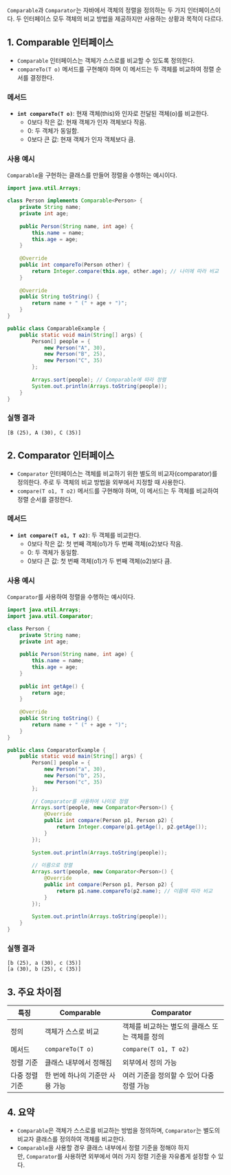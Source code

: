`Comparable`과 `Comparator`는 자바에서 객체의 정렬을 정의하는 두 가지 인터페이스이다. 두 인터페이스 모두 객체의 비교 방법을 제공하지만 사용하는 상황과 목적이 다르다. 

## 1. Comparable 인터페이스
- `Comparable` 인터페이스는 객체가 스스로를 비교할 수 있도록 정의한다.
- `compareTo(T o)` 메서드를 구현해야 하며 이 메서드는 두 객체를 비교하여 정렬 순서를 결정한다.

### 메서드
- **`int compareTo(T o)`**: 현재 객체(this)와 인자로 전달된 객체(o)를 비교한다. 
    - 0보다 작은 값: 현재 객체가 인자 객체보다 작음.
    - 0: 두 객체가 동일함.
    - 0보다 큰 값: 현재 객체가 인자 객체보다 큼.

### 사용 예시
`Comparable`을 구현하는 클래스를 만들어 정렬을 수행하는 예시이다.
```java
import java.util.Arrays;

class Person implements Comparable<Person> {
    private String name;
    private int age;
    
    public Person(String name, int age) {
        this.name = name;
        this.age = age;
    }
    
    @Override
    public int compareTo(Person other) {
        return Integer.compare(this.age, other.age); // 나이에 따라 비교
    }
    
    @Override
    public String toString() {
        return name + " (" + age + ")";
    }
}

public class ComparableExample {
    public static void main(String[] args) {
        Person[] people = {
            new Person("A", 30),
            new Person("B", 25),
            new Person("C", 35)
        };
        
        Arrays.sort(people); // Comparable에 따라 정렬
        System.out.println(Arrays.toString(people));
    }
}
```

### 실행 결과
```
[B (25), A (30), C (35)]
```

## 2. Comparator 인터페이스
- `Comparator` 인터페이스는 객체를 비교하기 위한 별도의 비교자(comparator)를 정의한다. 주로 두 객체의 비교 방법을 외부에서 지정할 때 사용한다.
- `compare(T o1, T o2)` 메서드를 구현해야 하며, 이 메서드는 두 객체를 비교하여 정렬 순서를 결정한다.

### 메서드

- **`int compare(T o1, T o2)`**: 두 객체를 비교한다.
    - 0보다 작은 값: 첫 번째 객체(o1)가 두 번째 객체(o2)보다 작음.
    - 0: 두 객체가 동일함.
    - 0보다 큰 값: 첫 번째 객체(o1)가 두 번째 객체(o2)보다 큼.

### 사용 예시

`Comparator`를 사용하여 정렬을 수행하는 예시이다.
``` java
import java.util.Arrays;
import java.util.Comparator;

class Person {
    private String name;
    private int age;
    
    public Person(String name, int age) {
        this.name = name;
        this.age = age;
    }
    
    public int getAge() {
        return age;
    }
    
    @Override
    public String toString() {
        return name + " (" + age + ")";
    }
}

public class ComparatorExample {
    public static void main(String[] args) {
        Person[] people = {
            new Person("a", 30),
            new Person("b", 25),
            new Person("c", 35)
        };
        
        // Comparator를 사용하여 나이로 정렬
        Arrays.sort(people, new Comparator<Person>() {
            @Override
            public int compare(Person p1, Person p2) {
                return Integer.compare(p1.getAge(), p2.getAge());
            }
        });
        
        System.out.println(Arrays.toString(people));
        
        // 이름으로 정렬
        Arrays.sort(people, new Comparator<Person>() {
            @Override
            public int compare(Person p1, Person p2) {
                return p1.name.compareTo(p2.name); // 이름에 따라 비교
            }
        });
        
        System.out.println(Arrays.toString(people));
    }
}
```

### 실행 결과
```
[b (25), a (30), c (35)]
[a (30), b (25), c (35)]
```

## 3. 주요 차이점

|특징|Comparable|Comparator|
|---|---|---|
|정의|객체가 스스로 비교|객체를 비교하는 별도의 클래스 또는 객체를 정의|
|메서드|`compareTo(T o)`|`compare(T o1, T o2)`|
|정렬 기준|클래스 내부에서 정해짐|외부에서 정의 가능|
|다중 정렬 기준|한 번에 하나의 기준만 사용 가능|여러 기준을 정의할 수 있어 다중 정렬 가능|

## 4. 요약
- `Comparable`은 객체가 스스로를 비교하는 방법을 정의하며, `Comparator`는 별도의 비교자 클래스를 정의하여 객체를 비교한다.
- `Comparable`을 사용할 경우 클래스 내부에서 정렬 기준을 정해야 하지만, `Comparator`를 사용하면 외부에서 여러 가지 정렬 기준을 자유롭게 설정할 수 있다.